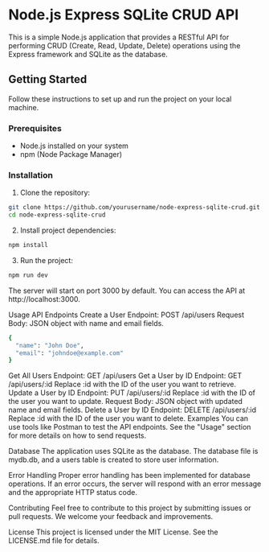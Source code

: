 # Node.js Express SQLite CRUD API

This is a simple Node.js application that provides a RESTful API for performing CRUD (Create, Read, Update, Delete) operations using the Express framework and SQLite as the database.

## Getting Started

Follow these instructions to set up and run the project on your local machine.

### Prerequisites

- Node.js installed on your system
- npm (Node Package Manager)

### Installation

1. Clone the repository:

```bash
git clone https://github.com/yourusername/node-express-sqlite-crud.git
cd node-express-sqlite-crud
```

2. Install project dependencies:

```bash
npm install
```
3. Run the project:
   
```bash
npm run dev
```

The server will start on port 3000 by default. You can access the API at http://localhost:3000.

Usage
API Endpoints
Create a User
Endpoint: POST /api/users
Request Body: JSON object with name and email fields.
 
```bash
{
  "name": "John Doe",
  "email": "johndoe@example.com"
}
```
Get All Users
Endpoint: GET /api/users
Get a User by ID
Endpoint: GET /api/users/:id
Replace :id with the ID of the user you want to retrieve.
Update a User by ID
Endpoint: PUT /api/users/:id
Replace :id with the ID of the user you want to update.
Request Body: JSON object with updated name and email fields.
Delete a User by ID
Endpoint: DELETE /api/users/:id
Replace :id with the ID of the user you want to delete.
Examples
You can use tools like Postman to test the API endpoints. See the "Usage" section for more details on how to send requests.

Database
The application uses SQLite as the database. The database file is mydb.db, and a users table is created to store user information.

Error Handling
Proper error handling has been implemented for database operations. If an error occurs, the server will respond with an error message and the appropriate HTTP status code.

Contributing
Feel free to contribute to this project by submitting issues or pull requests. We welcome your feedback and improvements.

License
This project is licensed under the MIT License. See the LICENSE.md file for details.
